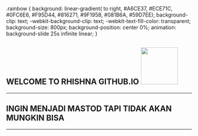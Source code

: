 .rainbow {
  background: linear-gradient(
    to right, 
    #A6CE37, #ECE71C, #0FC6E6, #F95D44, #816271, #9F1958, #081B6A, #59D7EE);
  background-clip: text;
  -webkit-background-clip: text;
  -webkit-text-fill-color: transparent;
  background-size: 800px;
  background-position: center 0%;
  animation: background-slide 25s infinite linear;
}

## WELCOME TO RHISHNA GITHUB.IO <img src="https://media.tenor.com/images/9e294084b51c743b04ec4c8061523adb/tenor.gif" width="100">
----
## INGIN MENJADI MASTOD TAPI TIDAK AKAN MUNGKIN BISA
----
## 
